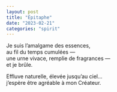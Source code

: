 ```yaml
---
layout: post
title: "Épitaphe"
date: "2023-02-21"
categories: "spirit"
---
```


Je suis l’amalgame des essences,  
au fil du temps cumulées —  
une urne vivace, remplie de fragrances —  
et je brûle.  

Effluve naturelle, élevée jusqu’au ciel…  
j’espère être agréable à mon Créateur.  

